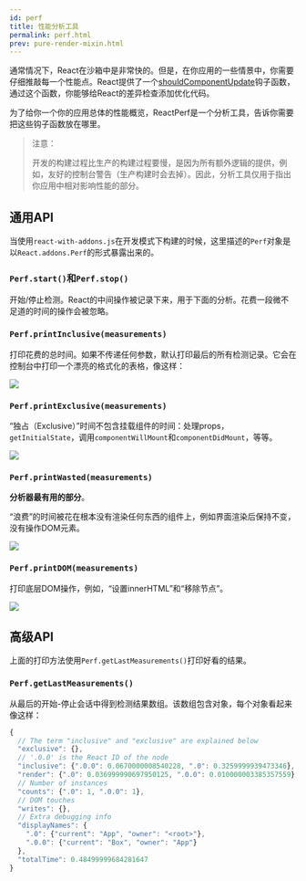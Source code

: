 ```yaml
---
id: perf
title: 性能分析工具
permalink: perf.html
prev: pure-render-mixin.html
---
```


通常情况下，React在沙箱中是非常快的。但是，在你应用的一些情景中，你需要仔细推敲每一个性能点。React提供了一个[shouldComponentUpdate](/react/docs/component-specs.html#updating-shouldcomponentupdate)钩子函数，通过这个函数，你能够给React的差异检查添加优化代码。

为了给你一个你的应用总体的性能概览，ReactPerf是一个分析工具，告诉你需要把这些钩子函数放在哪里。

> 注意：
>
> 开发的构建过程比生产的构建过程要慢，是因为所有额外逻辑的提供，例如，友好的控制台警告（生产构建时会去掉）。因此，分析工具仅用于指出你应用中相对影响性能的部分。

## 通用API

当使用`react-with-addons.js`在开发模式下构建的时候，这里描述的`Perf`对象是以`React.addons.Perf`的形式暴露出来的。

### `Perf.start()`和`Perf.stop()`
开始/停止检测。React的中间操作被记录下来，用于下面的分析。花费一段微不足道的时间的操作会被忽略。

### `Perf.printInclusive(measurements)`
打印花费的总时间。如果不传递任何参数，默认打印最后的所有检测记录。它会在控制台中打印一个漂亮的格式化的表格，像这样：

![](/react/img/docs/perf-inclusive.png)

### `Perf.printExclusive(measurements)`
“独占（Exclusive）”时间不包含挂载组件的时间：处理props，`getInitialState`，调用`componentWillMount`和`componentDidMount`，等等。

![](/react/img/docs/perf-exclusive.png)

### `Perf.printWasted(measurements)`

**分析器最有用的部分**。

“浪费”的时间被花在根本没有渲染任何东西的组件上，例如界面渲染后保持不变，没有操作DOM元素。

![](/react/img/docs/perf-wasted.png)

### `Perf.printDOM(measurements)`
打印底层DOM操作，例如，“设置innerHTML”和“移除节点”。

![](/react/img/docs/perf-dom.png)

## 高级API

上面的打印方法使用`Perf.getLastMeasurements()`打印好看的结果。

### `Perf.getLastMeasurements()`
从最后的开始-停止会话中得到检测结果数组。该数组包含对象，每个对象看起来像这样：

```js
{
  // The term "inclusive" and "exclusive" are explained below
  "exclusive": {},
  // '.0.0' is the React ID of the node
  "inclusive": {".0.0": 0.0670000008540228, ".0": 0.3259999939473346},
  "render": {".0": 0.036999990697950125, ".0.0": 0.010000003385357559},
  // Number of instances
  "counts": {".0": 1, ".0.0": 1},
  // DOM touches
  "writes": {},
  // Extra debugging info
  "displayNames": {
    ".0": {"current": "App", "owner": "<root>"},
    ".0.0": {"current": "Box", "owner": "App"}
  },
  "totalTime": 0.48499999684281647
}
```
